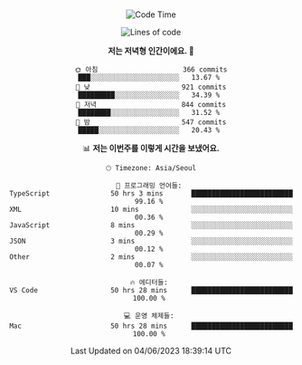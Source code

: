 <div align="center">

<br />

 <!--START_SECTION:waka-->
![Code Time](http://img.shields.io/badge/Code%20Time-718%20hrs%203%20mins-blue)

![Lines of code](https://img.shields.io/badge/%EC%A0%80%EB%8A%94%20%EC%97%AC%ED%83%9C%EA%B9%8C%EC%A7%80%20-2.9%20million%20%EC%A4%84%EC%9D%98%20%EC%BD%94%EB%93%9C%EB%A5%BC%20%EC%9E%91%EC%84%B1%ED%96%88%EC%96%B4%EC%9A%94.-blue)

**저는 저녁형 인간이에요. 🦉** 

```text
🌞 아침                     366 commits         ███░░░░░░░░░░░░░░░░░░░░░░   13.67 % 
🌆 낮　                     921 commits         █████████░░░░░░░░░░░░░░░░   34.39 % 
🌃 저녁                     844 commits         ████████░░░░░░░░░░░░░░░░░   31.52 % 
🌙 밤　                     547 commits         █████░░░░░░░░░░░░░░░░░░░░   20.43 % 
```


📊 **저는 이번주를 이렇게 시간을 보냈어요.** 

```text
🕑︎ Timezone: Asia/Seoul

💬 프로그래밍 언어들: 
TypeScript               50 hrs 3 mins       █████████████████████████   99.16 % 
XML                      10 mins             ░░░░░░░░░░░░░░░░░░░░░░░░░   00.36 % 
JavaScript               8 mins              ░░░░░░░░░░░░░░░░░░░░░░░░░   00.29 % 
JSON                     3 mins              ░░░░░░░░░░░░░░░░░░░░░░░░░   00.12 % 
Other                    2 mins              ░░░░░░░░░░░░░░░░░░░░░░░░░   00.07 % 

🔥 에디터들: 
VS Code                  50 hrs 28 mins      █████████████████████████   100.00 % 

💻 운영 체제들: 
Mac                      50 hrs 28 mins      █████████████████████████   100.00 % 
```


 Last Updated on 04/06/2023 18:39:14 UTC
<!--END_SECTION:waka-->

</div>
